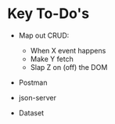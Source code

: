 # Key To-Do's
- Map out CRUD:
  - When X event happens
  - Make Y fetch
  - Slap Z on (off) the DOM





- Postman
- json-server
- Dataset



<!-- - Optimistic vs. pessimistic rendering -->


